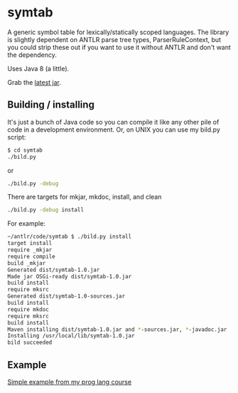 # symtab

A generic symbol table for lexically/statically scoped languages. The library is slightly dependent on ANTLR parse tree types, ParserRuleContext, but you could strip these out if you want to use it without ANTLR and don't want the dependency.

Uses Java 8 (a little).

Grab the [latest jar](http://www.antlr.org/download/symtab-1.0.1.jar).

## Building / installing

It's just a bunch of Java code so you can compile it like any other pile of
code in a development environment. Or, on UNIX you can use my bild.py script:

```bash
$ cd symtab
./bild.py
```

or

```bash
./bild.py -debug
```

There are targets for mkjar, mkdoc, install, and clean

```bash
./bild.py -debug install
```

For example:

```bash
~/antlr/code/symtab $ ./bild.py install
target install
require _mkjar
require compile
build _mkjar
Generated dist/symtab-1.0.jar
Made jar OSGi-ready dist/symtab-1.0.jar
build install
require mksrc
Generated dist/symtab-1.0-sources.jar
build install
require mkdoc
require mksrc
build install
Maven installing dist/symtab-1.0.jar and *-sources.jar, *-javadoc.jar
Installing /usr/local/lib/symtab-1.0.jar
bild succeeded
```

## Example

[Simple example from my prog lang course](https://github.com/parrt/cs652/tree/master/lectures/code/symtab)
